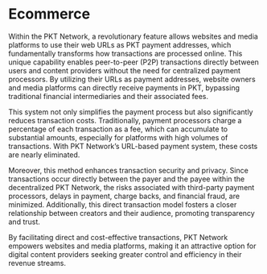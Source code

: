 # Ecommerce

Within the PKT Network, a revolutionary feature allows websites and media platforms to use their web URLs as PKT payment addresses, which fundamentally transforms how transactions are processed online. This unique capability enables peer-to-peer (P2P) transactions directly between users and content providers without the need for centralized payment processors. By utilizing their URLs as payment addresses, website owners and media platforms can directly receive payments in PKT, bypassing traditional financial intermediaries and their associated fees.

This system not only simplifies the payment process but also significantly reduces transaction costs. Traditionally, payment processors charge a percentage of each transaction as a fee, which can accumulate to substantial amounts, especially for platforms with high volumes of transactions. With PKT Network’s URL-based payment system, these costs are nearly eliminated.

Moreover, this method enhances transaction security and privacy. Since transactions occur directly between the payer and the payee within the decentralized PKT Network, the risks associated with third-party payment processors, delays in payment, charge backs, and financial fraud, are minimized. Additionally, this direct transaction model fosters a closer relationship between creators and their audience, promoting transparency and trust.

By facilitating direct and cost-effective transactions, PKT Network empowers websites and media platforms, making it an attractive option for digital content providers seeking greater control and efficiency in their revenue streams.
